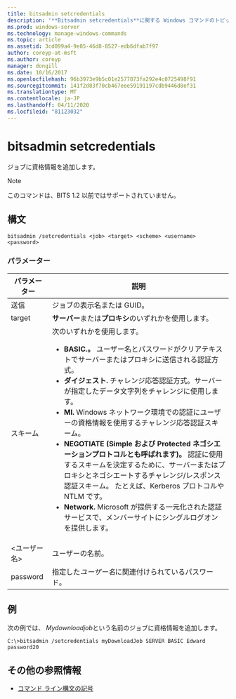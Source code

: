 ```yaml
---
title: bitsadmin setcredentials
description: '**Bitsadmin setcredentials**に関する Windows コマンドのトピック。資格情報をジョブに追加します。'
ms.prod: windows-server
ms.technology: manage-windows-commands
ms.topic: article
ms.assetid: 3cd099a4-9e85-46d8-8527-edb6dfab7f97
author: coreyp-at-msft
ms.author: coreyp
manager: dongill
ms.date: 10/16/2017
ms.openlocfilehash: 96b3973e9b5c01e2577873fa292e4c0725498f91
ms.sourcegitcommit: 141f2d83f70cb467eee59191197cdb9446d8ef31
ms.translationtype: MT
ms.contentlocale: ja-JP
ms.lasthandoff: 04/11/2020
ms.locfileid: "81123032"
---
```

# <a name="bitsadmin-setcredentials"></a>bitsadmin setcredentials

ジョブに資格情報を追加します。

> [!NOTE]
> このコマンドは、BITS 1.2 以前ではサポートされていません。

## <a name="syntax"></a>構文

```
bitsadmin /setcredentials <job> <target> <scheme> <username> <password>
```

### <a name="parameters"></a>パラメーター

| パラメーター | 説明 |
| -------------- | -------------- |
| 送信 | ジョブの表示名または GUID。 |
| target | **サーバー**または**プロキシ**のいずれかを使用します。 |
| スキーム | 次のいずれかを使用します。<ul><li>**BASIC.。** ユーザー名とパスワードがクリアテキストでサーバーまたはプロキシに送信される認証方式。</li><li>**ダイジェスト.** チャレンジ応答認証方式。サーバーが指定したデータ文字列をチャレンジに使用します。</li><li>**Ml.** Windows ネットワーク環境での認証にユーザーの資格情報を使用するチャレンジ応答認証スキーム。</li><li>**NEGOTIATE (Simple および Protected ネゴシエーションプロトコルとも呼ばれます)。** 認証に使用するスキームを決定するために、サーバーまたはプロキシとネゴシエートするチャレンジ/レスポンス認証スキーム。 たとえば、Kerberos プロトコルや NTLM です。</li><li>**Network.** Microsoft が提供する一元化された認証サービスで、メンバーサイトにシングルログオンを提供します。</li></ul> |
| &lt;ユーザー名&gt; | ユーザーの名前。 |
| password | 指定した*ユーザー名*に関連付けられているパスワード。 |

## <a name="examples"></a>例

次の例では、 *Mydownloadjob*という名前のジョブに資格情報を追加します。

```
C:\>bitsadmin /setcredentials myDownloadJob SERVER BASIC Edward password20
```

## <a name="additional-references"></a>その他の参照情報

- [コマンド ライン構文の記号](command-line-syntax-key.md)